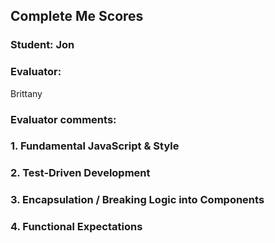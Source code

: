 ## Complete Me Scores
### Student: Jon

### Evaluator:
Brittany

### Evaluator comments:


### 1. Fundamental JavaScript & Style

### 2. Test-Driven Development

### 3. Encapsulation / Breaking Logic into Components

### 4. Functional Expectations
